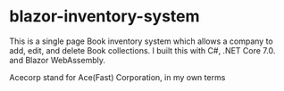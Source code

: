 # blazor-inventory-system
This is a single page Book inventory system which allows a company to add, edit, and delete Book collections.
I built this with C#, .NET Core 7.0. and Blazor WebAssembly.

Acecorp stand for Ace(Fast) Corporation, in my own terms
